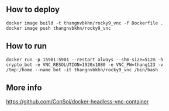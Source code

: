
## How to deploy

```
docker image build -t thangnvbkhn/rocky9_vnc -f Dockerfile .
docker image push thangnvbkhn/rocky9_vnc
```

## How to run

```
docker run -p 15901:5901 --restart always --shm-size=512m -h crypto_bot -e VNC_RESOLUTION=1920x1080 -e VNC_PW=thang123 -v /tmp:/home --name bot -it thangnvbkhn/rocky9_vnc /bin/bash
```

## More info
https://github.com/ConSol/docker-headless-vnc-container